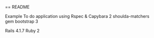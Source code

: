 == README

Example To do application
using Rspec & Capybara 2
shoulda-matchers gem
bootstrap 3

Rails 4.1.7
Ruby 2
